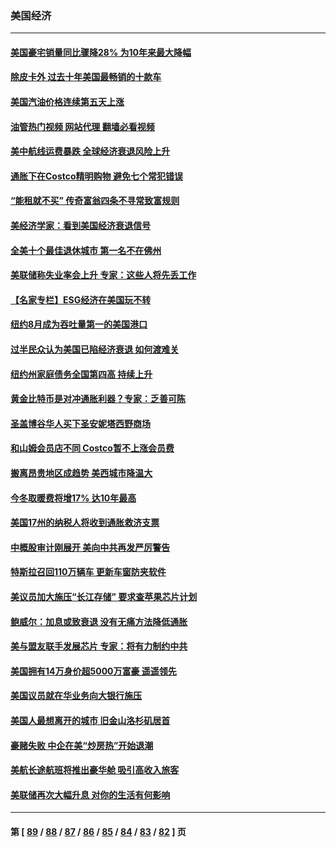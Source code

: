 ### 美国经济
---
#### [美国豪宅销量同比骤降28% 为10年来最大降幅](../../pages/ncid1078158/n13832678.md?09270445) 
#### [除皮卡外 过去十年美国最畅销的十款车](../../pages/ncid1078158/n13817415.md?09270445) 
#### [美国汽油价格连续第五天上涨](../../pages/ncid1078158/n13832514.md?09270445) 
#### [油管热门视频 网站代理 翻墙必看视频](http://209.222.30.114:81/youtube.html?09270445)
#### [美中航线运费暴跌 全球经济衰退风险上升](../../pages/ncid1078158/n13832474.md?09270445) 
#### [通胀下在Costco精明购物 避免七个常犯错误](../../pages/ncid1078158/n13828547.md?09270445) 
#### [“能租就不买” 传奇富翁四条不寻常致富规则](../../pages/ncid1078158/n13830882.md?09270445) 
#### [美经济学家：看到美国经济衰退信号](../../pages/ncid1078158/n13832272.md?09270445) 
#### [全美十个最佳退休城市 第一名不在佛州](../../pages/ncid1078158/n13832070.md?09270445) 
#### [美联储称失业率会上升 专家：这些人将先丢工作](../../pages/ncid1078158/n13832172.md?09270445) 
#### [【名家专栏】ESG经济在美国玩不转](../../pages/ncid1078158/n13831989.md?09270445) 
#### [纽约8月成为吞吐量第一的美国港口](../../pages/ncid1078158/n13832037.md?09270445) 
#### [过半民众认为美国已陷经济衰退 如何渡难关](../../pages/ncid1078158/n13832147.md?09270445) 
#### [纽约州家庭债务全国第四高 持续上升](../../pages/ncid1078158/n13831704.md?09270445) 
#### [黄金比特币是对冲通胀利器？专家：乏善可陈](../../pages/ncid1078158/n13831604.md?09270445) 
#### [圣盖博谷华人买下圣安妮塔西野商场](../../pages/ncid1078158/n13831665.md?09270445) 
#### [和山姆会员店不同 Costco暂不上涨会员费](../../pages/ncid1078158/n13831474.md?09270445) 
#### [搬离昂贵地区成趋势 美西城市降温大](../../pages/ncid1078158/n13831038.md?09270445) 
#### [今冬取暖费将增17% 达10年最高](../../pages/ncid1078158/n13830993.md?09270445) 
#### [美国17州的纳税人将收到通胀救济支票](../../pages/ncid1078158/n13830953.md?09270445) 
#### [中概股审计刚展开 美向中共再发严厉警告](../../pages/ncid1078158/n13830807.md?09270445) 
#### [特斯拉召回110万辆车 更新车窗防夹软件](../../pages/ncid1078158/n13830697.md?09270445) 
#### [美议员加大施压“长江存储” 要求查苹果芯片计划](../../pages/ncid1078158/n13830569.md?09270445) 
#### [鲍威尔：加息或致衰退 没有无痛方法降低通胀](../../pages/ncid1078158/n13830565.md?09270445) 
#### [美与盟友联手发展芯片 专家：将有力制约中共](../../pages/ncid1078158/n13830450.md?09270445) 
#### [美国拥有14万身价超5000万富豪 遥遥领先](../../pages/ncid1078158/n13830515.md?09270445) 
#### [美国议员就在华业务向大银行施压](../../pages/ncid1078158/n13830452.md?09270445) 
#### [美国人最想离开的城市 旧金山洛杉矶居首](../../pages/ncid1078158/n13830091.md?09270445) 
#### [豪赌失败 中企在美“炒房热”开始退潮](../../pages/ncid1078158/n13829886.md?09270445) 
#### [美航长途航班将推出豪华舱 吸引高收入旅客](../../pages/ncid1078158/n13829885.md?09270445) 
#### [美联储再次大幅升息 对你的生活有何影响](../../pages/ncid1078158/n13829901.md?09270445) 

---
#### 第 [ [89](./89.md?09270445) / [88](./88.md?09270445) / [87](./87.md?09270445) / [86](./86.md?09270445) / [85](./85.md?09270445) / [84](./84.md?09270445) / [83](./83.md?09270445) / [82](./82.md?09270445) ] 页
